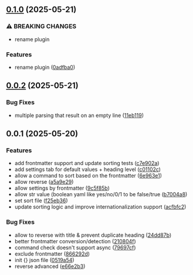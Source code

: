 ## [0.1.0](https://github.com/Mara-Li/obsidian-list-sort/compare/0.0.2...0.1.0) (2025-05-21)
### ⚠ BREAKING CHANGES

* rename plugin

### Features

* rename plugin ([0adfba0](https://github.com/Mara-Li/obsidian-list-sort/commit/0adfba0fcffb73046787820015aa2cea17b03121))

## [0.0.2](https://github.com/Mara-Li/obsidian-list-sort/compare/0.0.1...0.0.2) (2025-05-21)
### Bug Fixes

* multiple parsing that result on an empty line ([11eb119](https://github.com/Mara-Li/obsidian-list-sort/commit/11eb11935b34dc9c1732de58d40615880299cb8b))

## 0.0.1 (2025-05-20)
### Features

* add frontmatter support and update sorting tests ([c7e902a](https://github.com/Mara-Li/obsidian-list-sort/commit/c7e902a08977fc4b2e1bdf1a837e27112c722af9))
* add settings tab for default values + heading level ([c01102c](https://github.com/Mara-Li/obsidian-list-sort/commit/c01102cf21a34f14c0b7e4f67c2088d58e87ab2d))
* allow a command to sort based on the frontmatter ([6e963e1](https://github.com/Mara-Li/obsidian-list-sort/commit/6e963e1bd4124382c1c81132aae2263cb18f0cf3))
* allow reverse ([a5a9e29](https://github.com/Mara-Li/obsidian-list-sort/commit/a5a9e29b5e524081c72397ef91ff63252aa4c8a7))
* allow settings by frontmatter ([9c5f85b](https://github.com/Mara-Li/obsidian-list-sort/commit/9c5f85b99e4e5e1acb4b5ae271a5715761571aa7))
* allow str value (boolean yaml like yes/no/0/1 to be false/true ([b7004a8](https://github.com/Mara-Li/obsidian-list-sort/commit/b7004a83426edb4af268ae907129f07d409dd6d7))
* set sort file ([f25eb36](https://github.com/Mara-Li/obsidian-list-sort/commit/f25eb365fa54d921a43559f752e8247c696e0e44))
* update sorting logic and improve internationalization support ([acfbfc2](https://github.com/Mara-Li/obsidian-list-sort/commit/acfbfc269f82d30a57673542d96381da01fdb21a))

### Bug Fixes

* allow to reverse with title & prevent duplicate heading ([24dd87b](https://github.com/Mara-Li/obsidian-list-sort/commit/24dd87bea6e98d8094fdd14e1e9095f9ad3a02b6))
* better frontmatter conversion/detection ([210804f](https://github.com/Mara-Li/obsidian-list-sort/commit/210804f34d941390a81744acd891aff2d181aaec))
* command check doesn't support async ([79697cf](https://github.com/Mara-Li/obsidian-list-sort/commit/79697cf48ddcad86be20ebf95f861dbb042b5a29))
* exclude frontmatter ([866292d](https://github.com/Mara-Li/obsidian-list-sort/commit/866292d6a4628d578cfbae8631501c8668118811))
* init {} json file ([0519a54](https://github.com/Mara-Li/obsidian-list-sort/commit/0519a547261f04f929ec4d8ef9f718c1355335e4))
* reverse advanced ([e66e2b3](https://github.com/Mara-Li/obsidian-list-sort/commit/e66e2b3bc0b62b8c872ff0be3818c97de6e352c3))